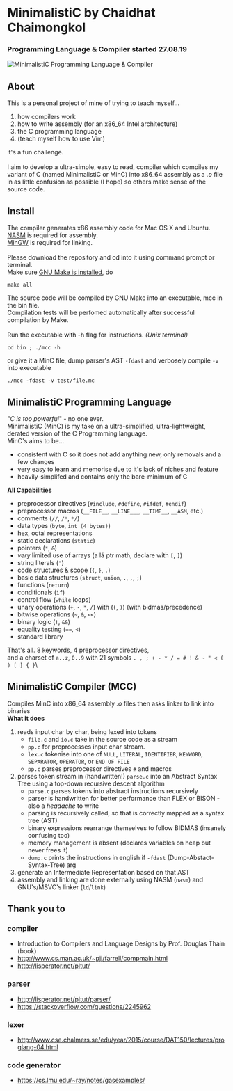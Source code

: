  # MinimalistiC by Chaidhat Chaimongkol
### Programming Language & Compiler started 27.08.19
![MinimalistiC Programming Language & Compiler](https://github.com/Chai112/MinC-Compiler/blob/master/doc/thumb.png)

## About
This is a personal project of mine of trying to teach myself...
1. how compilers work
2. how to write assembly (for an x86_64 Intel architecture)
3. the C programming language
4. (teach myself how to use Vim)

it's a fun challenge.\
\
I aim to develop a ultra-simple, easy to read, compiler which compiles my variant of C (named MinimalistiC or MinC)
into x86_64 assembly as a *.o* file in as little confusion as possible (I hope) so others make sense of the source code. 

## Install
The compiler generates x86 assembly code for Mac OS X and Ubuntu.\
[NASM](https://www.nasm.us/pub/nasm/releasebuilds/?C=M;O=D) is required for assembly.\
[MinGW](https://osdn.net/projects/mingw/releases/) is required for linking.\
\
Please download the repository and cd into it using command prompt or terminal.\
Make sure [GNU Make is installed](http://gnuwin32.sourceforge.net/packages/make.htm), do
```
make all
```
The source code will be compiled by GNU Make into an executable, mcc in the bin file.\
Compilation tests will be perfomed automatically after successful compilation by Make.\
\
Run the executable with -h flag for instructions. *(Unix terminal)*
```
cd bin ; ./mcc -h
```
or give it a MinC file, dump parser's AST `-fdast` and verbosely compile `-v` into executable
```
./mcc -fdast -v test/file.mc
```

## MinimalistiC Programming Language
"*C is too powerful*" - no one ever.\
MinimalistiC (MinC) is my take on a ultra-simplified, ultra-lightweight, derated version of the C Programming language.\
MinC's aims to be...
* consistent with C so it does not add anything new, only removals and a few changes 
* very easy to learn and memorise due to it's lack of niches and feature
* heavily-simplifed and contains only the bare-minimum of C

**All Capabilities**
* preprocessor directives (`#include`, `#define`, `#ifdef`, `#endif`)
* preprocessor macros (`__FILE__`, `__LINE___`, `__TIME__`, `__ASM`, etc.)
* comments (`//`, `/*`, `*/`)
* data types (`byte`, `int (4 bytes)`)
* hex, octal representations
* static declarations (`static`) 
* pointers (`*`, `&`)
* *very* limited use of arrays (a lá ptr math, declare with `[`, `]`)
* string literals (`"`)
* code structures & scope (`{`, `}`, `.`)
* basic data structures (`struct`, `union`, `.`, `,`, `;`)
* functions (`return`)
* conditionals (`if`)
* control flow (`while` loops)
* unary operations (`+`, `-`, `*`, `/`) with (`(`, `)`) (with bidmas/precedence)
* bitwise operations (`~`, `&`, `<<`)
* binary logic (`!`, `&&`)
* equality testing (`==`, `<`)
* standard library

That's all. 8 keywords, 4 preprocessor directives,\
and a charset of `a..z`, `0..9` with 21 symbols `. , ; + - * / = # ! & ~ " < ( ) [ ] { }`\

## MinimalistiC Compiler (MCC)
Compiles MinC into x86_64 assembly *.o* files then asks linker to link into binaries\
**What it does**
1. reads input char by char, being lexed into tokens
   * `file.c` and `io.c` take in the source code as a stream
   * `pp.c` for preprocesses input char stream.
   * `lex.c` tokenise into one of `NULL`, `LITERAL`, `IDENTIFIER`, `KEYWORD`, `SEPARATOR`, `OPERATOR`, or `END OF FILE`
   * `pp.c` parses preprocessor directives `#` and macros
2. parses token stream in (handwritten!) `parse.c` into an Abstract Syntax Tree using a top-down recursive descent algorithm
   * `parse.c` parses tokens into abstract instructions recursively
   * parser is handwritten for better performance than FLEX or BISON - also a *headache* to write
   * parsing is recursively called, so that is correctly mapped as a syntax tree (AST)
   * binary expressions rearrange themselves to follow BIDMAS (insanely confusing too)
   * memory management is absent (declares variables on heap but never frees it) 
   * `dump.c` prints the instructions in english if `-fdast` (Dump-Abstact-Syntax-Tree) arg
3. generate an Intermediate Representation based on that AST
4. assembly and linking are done externally using NASM (`nasm`) and GNU's/MSVC's linker (`ld`/`link`)

## Thank you to 
### compiler 
* Introduction to Compilers and Language Designs by Prof. Douglas Thain (book)
* http://www.cs.man.ac.uk/~pjj/farrell/compmain.html
* http://lisperator.net/pltut/
### parser  
* http://lisperator.net/pltut/parser/
* https://stackoverflow.com/questions/2245962
### lexer
* http://www.cse.chalmers.se/edu/year/2015/course/DAT150/lectures/proglang-04.html
### code generator
* https://cs.lmu.edu/~ray/notes/gasexamples/
